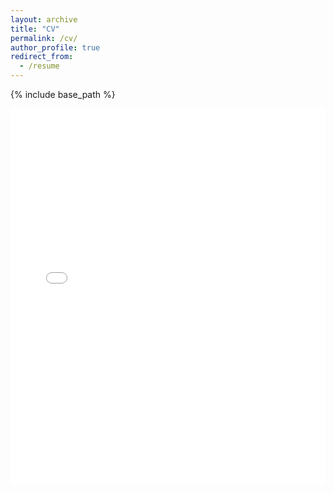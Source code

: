 ```yaml
---
layout: archive
title: "CV"
permalink: /cv/
author_profile: true
redirect_from:
  - /resume
---
```


{% include base_path %}
<iframe src="{{ '/assets/My_Résumé.pdf' | relative_url }}" width="100%" height="600px" style="border:none;"></iframe>

